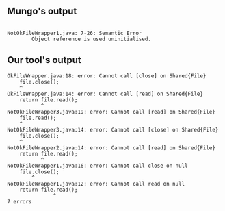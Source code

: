 ## Mungo's output

```

NotOkFileWrapper1.java: 7-26: Semantic Error
		Object reference is used uninitialised.```

## Our tool's output

```
OkFileWrapper.java:18: error: Cannot call [close] on Shared{File}
    file.close();
    ^
OkFileWrapper.java:14: error: Cannot call [read] on Shared{File}
    return file.read();
           ^
NotOkFileWrapper3.java:19: error: Cannot call [read] on Shared{File}
    file.read();
    ^
NotOkFileWrapper3.java:14: error: Cannot call [close] on Shared{File}
    file.close();
    ^
NotOkFileWrapper2.java:14: error: Cannot call [read] on Shared{File}
    return file.read();
           ^
NotOkFileWrapper1.java:16: error: Cannot call close on null
    file.close();
        ^
NotOkFileWrapper1.java:12: error: Cannot call read on null
    return file.read();
               ^
7 errors```
